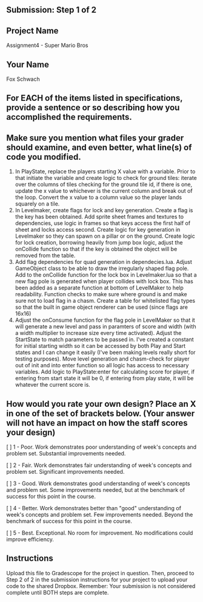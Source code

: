 ## Submission: Step 1 of 2

## Project Name

Assignment4 - Super Mario Bros

## Your Name

Fox Schwach

## For EACH of the items listed in specifications, provide a sentence or so describing how you accomplished the requirements. 
## Make sure you mention what files your grader should examine, and even better, what line(s) of code you modified.

1. In PlayState, replace the players starting X value with a variable. Prior to that initiate the variable and create logic to check for ground tiles: iterate over the columns of tiles checking for the ground tile id, if there is one, update the x value to whichever is the current column and break out of the loop. Convert the x value to a column value so the player lands squarely on a tile.
2. In Levelmaker, create flags for lock and key generation. Create a flag is the key has been obtained. Add sprite sheet frames and textures to dependencies, use logic in frames so that keys access the first half of sheet and locks access second. Create logic for key generation in Levelmaker so they can spawn on a pillar or on the ground. Create logic for lock creation, borrowing heavily from jump box logic, adjust the onCollide function so that if the key is obtained the object will be removed from the table.
3. Add flag dependencies for quad generation in dependecies.lua. Adjust GameObject class to be able to draw the irregularly shaped flag pole. Add to the onCollide function for the lock box in Levelmaker.lua so that a new flag pole is generated when player collides with lock box. This has been added as a separate function at bottom of LevelMaker to help readability. Function checks to make sure where ground is and make sure not to load flag in a chasm. Create a table for whitelisted flag types so that the built in game object renderer can be used (since flags are 16x16)
4. Adjust the onConsume function for the flag pole in LevelMaker so that it will generate a new level and pass in paramters of score and width (with a width multiplier to increase size every time activated). Adjust the StartState to match parameters to be passed in. I've created a constant for initial starting width so it can be accessed by both Play and Start states and I can change it easily (I've been making levels really short for testing purposes). Move level generation and chasm-check for player out of init and into enter function so all logic has access to necessary variables. Add logic to PlayState:enter for calculating score for player, if entering from start state it will be 0, if entering from play state, it will be whatever the current score is. 

## How would you rate your own design? Place an X in one of the set of brackets below. (Your answer will not have an impact on how the staff scores your design)

[ ] 1 - Poor. Work demonstrates poor understanding of week's concepts and problem set. Substantial improvements needed.

[ ] 2 - Fair. Work demonstrates fair understanding of week's concepts and problem set. Significant improvements needed.

[ ] 3 - Good. Work demonstrates good understanding of week's concepts and problem set. Some improvements needed, but at the benchmark of success for this point in the course.

[ ] 4 - Better. Work demonstrates better than "good" understanding of week's concepts and problem set. Few improvements needed. Beyond the benchmark of success for this point in the course.

[ ] 5 - Best. Exceptional. No room for improvement. No modifications could improve efficiency.

## Instructions

Upload this file to Gradescope for the project in question. Then, proceed to Step 2 of 2 in the submission instructions for your project to upload your code to the shared Dropbox. Remember: Your submission is not considered complete until BOTH steps are complete.
